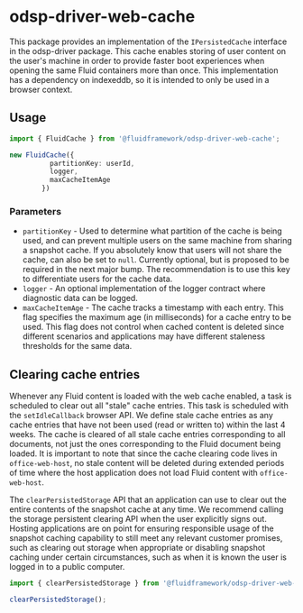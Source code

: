 # odsp-driver-web-cache

This package provides an implementation of the `IPersistedCache` interface in the odsp-driver package. This cache enables
storing of user content on the user's machine in order to provide faster boot experiences when opening the same Fluid
containers more than once. This implementation has a dependency on indexeddb, so it is intended to only be used in a browser
context.

## Usage

```typescript
import { FluidCache } from '@fluidframework/odsp-driver-web-cache';

new FluidCache({
          partitionKey: userId,
          logger,
          maxCacheItemAge
        })
```

### Parameters

- `partitionKey` - Used to determine what partition of the cache is being used, and can prevent multiple users on the
   same machine from sharing a snapshot cache. If you absolutely know that users will not share the cache,
   can also be set to `null`. Currently optional, but is proposed to be required in the next major bump.
   The recommendation is to use this key to differentiate users for the cache data.
- `logger` - An optional implementation of the logger contract where diagnostic data  can be logged.
- `maxCacheItemAge` - The cache tracks a timestamp with each entry. This flag specifies the maximum age (in milliseconds)
   for a cache entry to be used. This flag does not control when cached content is deleted since different scenarios and
   applications may have different staleness thresholds for the same data.

## Clearing cache entries

Whenever any Fluid content is loaded with the web cache enabled, a task is scheduled to clear out all "stale" cache
entries. This task is scheduled with the `setIdleCallback` browser API. We define stale cache entries as any cache
entries that have not been used (read or written to) within the last 4 weeks. The cache is cleared of all stale cache
entries corresponding to all documents, not just the ones corresponding to the Fluid document being loaded. It is
important to note that since the cache clearing code lives in `office-web-host`, no stale content will be deleted during
 extended periods of time where the host application does not load Fluid content with `office-web-host`.

The `clearPersistedStorage` API that an application can use to clear out the entire contents of the snapshot cache at any
time. We recommend calling the storage persistent clearing API when the user explicitly signs out. Hosting applications
are on point for ensuring responsible usage of the snapshot caching capability to still meet any relevant
customer promises, such as clearing out storage when appropriate or disabling snapshot caching under certain circumstances,
such as when it is known the user is logged in to a public computer.


```typescript
import { clearPersistedStorage } from '@fluidframework/odsp-driver-web-cache';

clearPersistedStorage();
```

